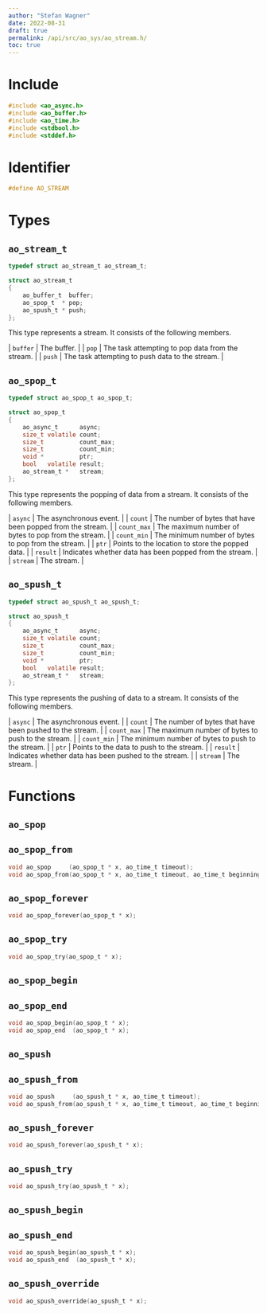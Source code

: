 ```yaml
---
author: "Stefan Wagner"
date: 2022-08-31
draft: true
permalink: /api/src/ao_sys/ao_stream.h/
toc: true
---
```


# Include

```c
#include <ao_async.h>
#include <ao_buffer.h>
#include <ao_time.h>
#include <stdbool.h>
#include <stddef.h>
```

# Identifier

```c
#define AO_STREAM
```

# Types

## `ao_stream_t`

```c
typedef struct ao_stream_t ao_stream_t;
```

```c
struct ao_stream_t
{
    ao_buffer_t  buffer;
    ao_spop_t  * pop;
    ao_spush_t * push;
};
```

This type represents a stream. It consists of the following members.

| `buffer` | The buffer. |
| `pop` | The task attempting to pop data from the stream. |
| `push` | The task attempting to push data to the stream. |

## `ao_spop_t`

```c
typedef struct ao_spop_t ao_spop_t;
```

```c
struct ao_spop_t
{
    ao_async_t      async;
    size_t volatile count;
    size_t          count_max;
    size_t          count_min;
    void *          ptr;
    bool   volatile result;
    ao_stream_t *   stream;
};
```

This type represents the popping of data from a stream. It consists of the following members.

| `async` | The asynchronous event. |
| `count` | The number of bytes that have been popped from the stream. |
| `count_max` | The maximum number of bytes to pop from the stream. |
| `count_min` | The minimum number of bytes to pop from the stream. |
| `ptr` | Points to the location to store the popped data.  |
| `result` | Indicates whether data has been popped from the stream. |
| `stream` | The stream. |

## `ao_spush_t`

```c
typedef struct ao_spush_t ao_spush_t;
```

```c
struct ao_spush_t
{
    ao_async_t      async;
    size_t volatile count;
    size_t          count_max;
    size_t          count_min;
    void *          ptr;
    bool   volatile result;
    ao_stream_t *   stream;
};
```

This type represents the pushing of data to a stream. It consists of the following members.

| `async` | The asynchronous event. |
| `count` | The number of bytes that have been pushed to the stream. |
| `count_max` | The maximum number of bytes to push to the stream. |
| `count_min` | The minimum number of bytes to push to the stream. |
| `ptr` | Points to the data to push to the stream. |
| `result` | Indicates whether data has been pushed to the stream. |
| `stream` | The stream. |

# Functions

## `ao_spop`
## `ao_spop_from`

```c
void ao_spop     (ao_spop_t * x, ao_time_t timeout);
void ao_spop_from(ao_spop_t * x, ao_time_t timeout, ao_time_t beginning);
```

## `ao_spop_forever`

```c
void ao_spop_forever(ao_spop_t * x);
```

## `ao_spop_try`

```c
void ao_spop_try(ao_spop_t * x);
```

## `ao_spop_begin`
## `ao_spop_end`

```c
void ao_spop_begin(ao_spop_t * x);
void ao_spop_end  (ao_spop_t * x);
```

## `ao_spush`
## `ao_spush_from`

```c
void ao_spush     (ao_spush_t * x, ao_time_t timeout);
void ao_spush_from(ao_spush_t * x, ao_time_t timeout, ao_time_t beginning);
```

## `ao_spush_forever`

```c
void ao_spush_forever(ao_spush_t * x);
```

## `ao_spush_try`

```c
void ao_spush_try(ao_spush_t * x);
```

## `ao_spush_begin`
## `ao_spush_end`

```c
void ao_spush_begin(ao_spush_t * x);
void ao_spush_end  (ao_spush_t * x);
```

## `ao_spush_override`

```c
void ao_spush_override(ao_spush_t * x);
```
